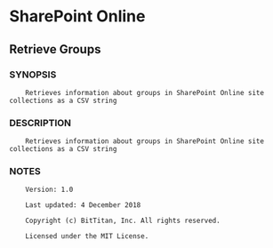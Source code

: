 # SharePoint Online
## Retrieve Groups
### SYNOPSIS
```
    Retrieves information about groups in SharePoint Online site collections as a CSV string
```
### DESCRIPTION
```
    Retrieves information about groups in SharePoint Online site collections as a CSV string
```
### NOTES
```
    Version: 1.0
    Last updated: 4 December 2018
    Copyright (c) BitTitan, Inc. All rights reserved.
    Licensed under the MIT License.
```

